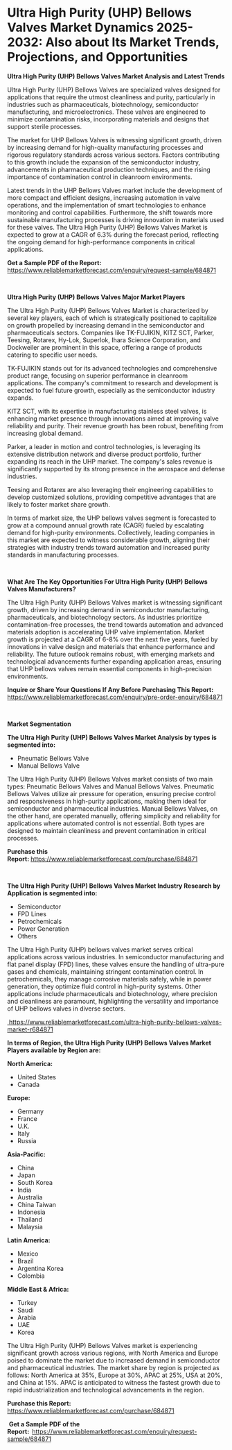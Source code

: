 <p><h1>Ultra High Purity (UHP) Bellows Valves Market Dynamics 2025-2032: Also about Its Market Trends, Projections, and Opportunities</h1></p><p><strong>Ultra High Purity (UHP) Bellows Valves Market Analysis and Latest Trends</strong></p>
<p><p>Ultra High Purity (UHP) Bellows Valves are specialized valves designed for applications that require the utmost cleanliness and purity, particularly in industries such as pharmaceuticals, biotechnology, semiconductor manufacturing, and microelectronics. These valves are engineered to minimize contamination risks, incorporating materials and designs that support sterile processes.</p><p>The market for UHP Bellows Valves is witnessing significant growth, driven by increasing demand for high-quality manufacturing processes and rigorous regulatory standards across various sectors. Factors contributing to this growth include the expansion of the semiconductor industry, advancements in pharmaceutical production techniques, and the rising importance of contamination control in cleanroom environments.</p><p>Latest trends in the UHP Bellows Valves market include the development of more compact and efficient designs, increasing automation in valve operations, and the implementation of smart technologies to enhance monitoring and control capabilities. Furthermore, the shift towards more sustainable manufacturing processes is driving innovation in materials used for these valves. The Ultra High Purity (UHP) Bellows Valves Market is expected to grow at a CAGR of 6.3% during the forecast period, reflecting the ongoing demand for high-performance components in critical applications.</p></p>
<p><strong>Get a Sample PDF of the Report:&nbsp;</strong> <a href="https://www.reliablemarketforecast.com/enquiry/request-sample/684871?utm_campaign=3103&utm_medium=2&utm_source=Github&utm_content=ia&utm_term=12042025&utm_id=ultra-high-purity-uhp-bellows-valves">https://www.reliablemarketforecast.com/enquiry/request-sample/684871</a></p>
<p>&nbsp;</p>
<p><strong>Ultra High Purity (UHP) Bellows Valves Major Market Players</strong></p>
<p><p>The Ultra High Purity (UHP) Bellows Valves Market is characterized by several key players, each of which is strategically positioned to capitalize on growth propelled by increasing demand in the semiconductor and pharmaceuticals sectors. Companies like TK-FUJIKIN, KITZ SCT, Parker, Teesing, Rotarex, Hy-Lok, Superlok, Ihara Science Corporation, and Dockweiler are prominent in this space, offering a range of products catering to specific user needs.</p><p>TK-FUJIKIN stands out for its advanced technologies and comprehensive product range, focusing on superior performance in cleanroom applications. The company's commitment to research and development is expected to fuel future growth, especially as the semiconductor industry expands.</p><p>KITZ SCT, with its expertise in manufacturing stainless steel valves, is enhancing market presence through innovations aimed at improving valve reliability and purity. Their revenue growth has been robust, benefiting from increasing global demand.</p><p>Parker, a leader in motion and control technologies, is leveraging its extensive distribution network and diverse product portfolio, further expanding its reach in the UHP market. The company's sales revenue is significantly supported by its strong presence in the aerospace and defense industries.</p><p>Teesing and Rotarex are also leveraging their engineering capabilities to develop customized solutions, providing competitive advantages that are likely to foster market share growth.</p><p>In terms of market size, the UHP bellows valves segment is forecasted to grow at a compound annual growth rate (CAGR) fueled by escalating demand for high-purity environments. Collectively, leading companies in this market are expected to witness considerable growth, aligning their strategies with industry trends toward automation and increased purity standards in manufacturing processes.</p></p>
<p>&nbsp;</p>
<p><strong>What Are The Key Opportunities For Ultra High Purity (UHP) Bellows Valves Manufacturers?</strong></p>
<p><p>The Ultra High Purity (UHP) Bellows Valves market is witnessing significant growth, driven by increasing demand in semiconductor manufacturing, pharmaceuticals, and biotechnology sectors. As industries prioritize contamination-free processes, the trend towards automation and advanced materials adoption is accelerating UHP valve implementation. Market growth is projected at a CAGR of 6-8% over the next five years, fueled by innovations in valve design and materials that enhance performance and reliability. The future outlook remains robust, with emerging markets and technological advancements further expanding application areas, ensuring that UHP bellows valves remain essential components in high-precision environments.</p></p>
<p><strong>Inquire or Share Your Questions If Any Before Purchasing This Report:</strong> <a href="https://www.reliablemarketforecast.com/enquiry/pre-order-enquiry/684871?utm_campaign=3103&utm_medium=2&utm_source=Github&utm_content=ia&utm_term=12042025&utm_id=ultra-high-purity-uhp-bellows-valves">https://www.reliablemarketforecast.com/enquiry/pre-order-enquiry/684871</a></p>
<p>&nbsp;</p>
<p><strong>Market Segmentation</strong></p>
<p><strong>The Ultra High Purity (UHP) Bellows Valves Market Analysis by types is segmented into:</strong></p>
<p><ul><li>Pneumatic Bellows Valve</li><li>Manual Bellows Valve</li></ul></p>
<p><p>The Ultra High Purity (UHP) Bellows Valves market consists of two main types: Pneumatic Bellows Valves and Manual Bellows Valves. Pneumatic Bellows Valves utilize air pressure for operation, ensuring precise control and responsiveness in high-purity applications, making them ideal for semiconductor and pharmaceutical industries. Manual Bellows Valves, on the other hand, are operated manually, offering simplicity and reliability for applications where automated control is not essential. Both types are designed to maintain cleanliness and prevent contamination in critical processes.</p></p>
<p><strong>Purchase this Report:&nbsp;</strong><a href="https://www.reliablemarketforecast.com/purchase/684871?utm_campaign=3103&utm_medium=2&utm_source=Github&utm_content=ia&utm_term=12042025&utm_id=ultra-high-purity-uhp-bellows-valves">https://www.reliablemarketforecast.com/purchase/684871</a></p>
<p>&nbsp;</p>
<p><strong>The Ultra High Purity (UHP) Bellows Valves Market Industry Research by Application is segmented into:</strong></p>
<p><ul><li>Semiconductor</li><li>FPD Lines</li><li>Petrochemicals</li><li>Power Generation</li><li>Others</li></ul></p>
<p><p>The Ultra High Purity (UHP) bellows valves market serves critical applications across various industries. In semiconductor manufacturing and flat panel display (FPD) lines, these valves ensure the handling of ultra-pure gases and chemicals, maintaining stringent contamination control. In petrochemicals, they manage corrosive materials safely, while in power generation, they optimize fluid control in high-purity systems. Other applications include pharmaceuticals and biotechnology, where precision and cleanliness are paramount, highlighting the versatility and importance of UHP bellows valves in diverse sectors.</p></p>
<p><a href="https://www.reliablemarketforecast.com/ultra-high-purity-bellows-valves-market-r684871?utm_campaign=3103&utm_medium=2&utm_source=Github&utm_content=ia&utm_term=12042025&utm_id=ultra-high-purity-uhp-bellows-valves">&nbsp;https://www.reliablemarketforecast.com/ultra-high-purity-bellows-valves-market-r684871</a></p>
<p><strong>In terms of Region, the Ultra High Purity (UHP) Bellows Valves Market Players available by Region are:</strong></p>
<p>
    <p> <strong> North America: </strong>
        <ul>
            <li>United States</li>
            <li>Canada</li>
        </ul>
        </p> 
    <p> <strong> Europe: </strong>
        <ul>
            <li>Germany</li>
            <li>France</li>
            <li>U.K.</li>
            <li>Italy</li>
            <li>Russia</li>
        </ul>
        </p> 
    <p> <strong> Asia-Pacific: </strong>
        <ul>
            <li>China</li>
            <li>Japan</li>
            <li>South Korea</li>
            <li>India</li>
            <li>Australia</li>
            <li>China Taiwan</li>
            <li>Indonesia</li>
            <li>Thailand</li>
            <li>Malaysia</li>
        </ul>
        </p> 
    <p> <strong> Latin America: </strong>
        <ul>
            <li>Mexico</li>
            <li>Brazil</li>
            <li>Argentina Korea</li>
            <li>Colombia</li>
        </ul>
        </p> 
    <p> <strong> Middle East & Africa: </strong>
        <ul>
            <li>Turkey</li>
            <li>Saudi</li>
            <li>Arabia</li>
            <li>UAE</li>
            <li>Korea</li>
        </ul>
    </p>
    </p>
<p><p>The Ultra High Purity (UHP) Bellows Valves market is experiencing significant growth across various regions, with North America and Europe poised to dominate the market due to increased demand in semiconductor and pharmaceutical industries. The market share by region is projected as follows: North America at 35%, Europe at 30%, APAC at 25%, USA at 20%, and China at 15%. APAC is anticipated to witness the fastest growth due to rapid industrialization and technological advancements in the region.</p></p>
<p><strong>Purchase this Report: </strong><a href="https://www.reliablemarketforecast.com/purchase/684871?utm_campaign=3103&utm_medium=2&utm_source=Github&utm_content=ia&utm_term=12042025&utm_id=ultra-high-purity-uhp-bellows-valves">https://www.reliablemarketforecast.com/purchase/684871</a></p>
<p>&nbsp;<strong>Get a Sample PDF of the Report:&nbsp;&nbsp;</strong><a href="https://www.reliablemarketforecast.com/enquiry/request-sample/684871?utm_campaign=3103&utm_medium=2&utm_source=Github&utm_content=ia&utm_term=12042025&utm_id=ultra-high-purity-uhp-bellows-valves">https://www.reliablemarketforecast.com/enquiry/request-sample/684871</a></p>
<p><strong></strong></p>
<p><p></p><p></p><p></p></p>